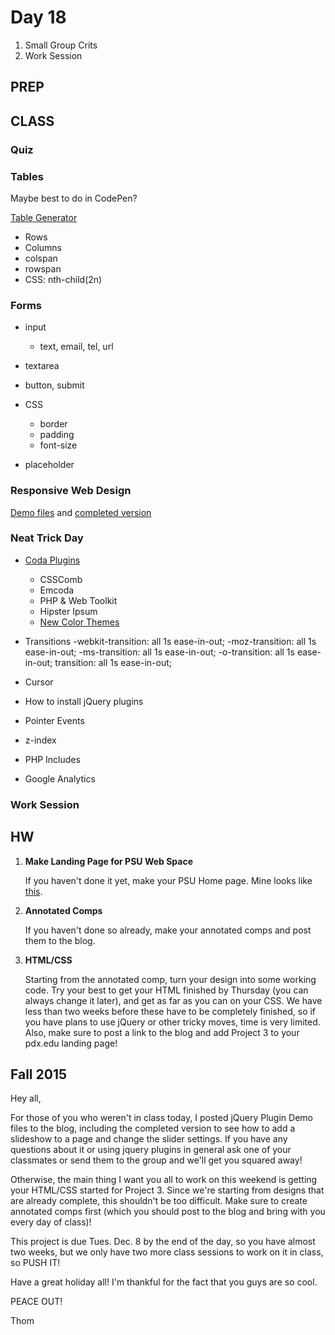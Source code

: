 Day 18
=======================

1. Small Group Crits
2. Work Session


PREP
---------------------------------------


CLASS
---------------------------------------

### Quiz




### Tables
Maybe best to do in CodePen?

[Table Generator](http://html-tables.com/)

- Rows
- Columns
- colspan
- rowspan
- CSS: nth-child(2n)


### Forms

- input
	- text, email, tel, url
- textarea
- button, submit

- CSS
	- border
	- padding
	- font-size
	
- placeholder



### Responsive Web Design

[Demo files](http://teaching.thomhines.com/resources/responsive_template_empty.zip) and [completed version](http://teaching.thomhines.com/resources/responsive_template_complete.zip)




### Neat Trick Day
- [Coda Plugins](http://panic.com/coda/plugins.php)

	- CSSComb
	- Emcoda
	- PHP & Web Toolkit
	- Hipster Ipsum
	- [New Color Themes](http://justinhileman.info/coda-colors/)

- Transitions
	-webkit-transition: all 1s ease-in-out;
	-moz-transition: all 1s ease-in-out;
	-ms-transition: all 1s ease-in-out;
	-o-transition: all 1s ease-in-out;
	transition: all 1s ease-in-out;




- Cursor
- How to install jQuery plugins

- Pointer Events
- z-index
- PHP Includes
- Google Analytics


### Work Session



HW
---------------------------------------


1. **Make Landing Page for PSU Web Space**

	If you haven't done it yet, make your PSU Home page. Mine looks like [this](http://web.pdx.edu/~thines/). 


2. **Annotated Comps**

	If you haven't done so already, make your annotated comps and post them to the blog. 
	
	
3. **HTML/CSS**

	Starting from the annotated comp, turn your design into some working code. Try your best to get your HTML finished by Thursday (you can always change it later), and get as far as you can on your CSS. We have less than two weeks before these have to be completely finished, so if you have plans to use jQuery or other tricky moves, time is very limited. Also, make sure to post a link to the blog and add Project 3 to your pdx.edu landing page!


Fall 2015
---------

Hey all,

For those of you who weren't in class today, I posted jQuery Plugin Demo files to the blog, including the completed version to see how to add a slideshow to a page and change the slider settings. If you have any questions about it or using jquery plugins in general ask one of your classmates or send them to the group and we'll get you squared away!

Otherwise, the main thing I want you all to work on this weekend is getting your HTML/CSS started for Project 3. Since we're starting from designs that are already complete, this shouldn't be too difficult. Make sure to create annotated comps first (which you should post to the blog and bring with you every day of class)! 

This project is due Tues. Dec. 8 by the end of the day, so you have almost two weeks, but we only have two more class sessions to work on it in class, so PUSH IT!

Have a great holiday all! I'm thankful for the fact that you guys are so cool.

PEACE OUT!

Thom

